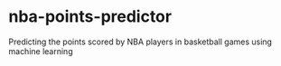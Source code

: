 # nba-points-predictor
Predicting the points scored by NBA players in basketball games using machine learning
